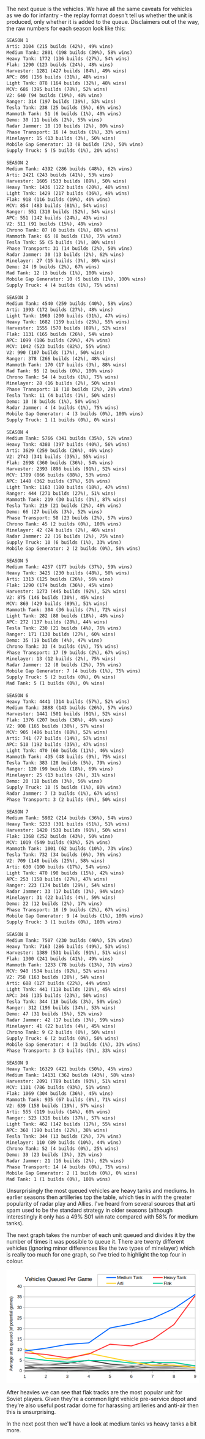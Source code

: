 The next queue is the vehicles.  We have all the same caveats for vehicles as we do for infantry - the replay format doesn't tell us whether the unit is produced, only whether it is added to the queue.  Disclaimers out of the way, the raw numbers for each season look like this:

```
SEASON 1
Arti: 3104 (215 builds (42%), 49% wins)
Medium Tank: 2801 (198 builds (39%), 58% wins)
Heavy Tank: 1772 (136 builds (27%), 54% wins)
Flak: 1290 (123 builds (24%), 48% wins)
Harvester: 1281 (427 builds (84%), 49% wins)
APC: 896 (156 builds (31%), 48% wins)
Light Tank: 878 (164 builds (32%), 48% wins)
MCV: 686 (395 builds (78%), 52% wins)
V2: 640 (94 builds (19%), 48% wins)
Ranger: 314 (197 builds (39%), 53% wins)
Tesla Tank: 238 (25 builds (5%), 65% wins)
Mammoth Tank: 51 (6 builds (1%), 40% wins)
Demo: 30 (11 builds (2%), 55% wins)
Radar Jammer: 18 (10 builds (2%), 80% wins)
Phase Transport: 16 (4 builds (1%), 33% wins)
Minelayer: 15 (13 builds (3%), 50% wins)
Mobile Gap Generator: 13 (8 builds (2%), 50% wins)
Supply Truck: 5 (5 builds (1%), 20% wins)

SEASON 2
Medium Tank: 4392 (286 builds (48%), 62% wins)
Arti: 2421 (243 builds (41%), 53% wins)
Harvester: 1605 (533 builds (89%), 50% wins)
Heavy Tank: 1436 (122 builds (20%), 48% wins)
Light Tank: 1429 (217 builds (36%), 49% wins)
Flak: 918 (116 builds (19%), 46% wins)
MCV: 854 (483 builds (81%), 54% wins)
Ranger: 551 (310 builds (52%), 54% wins)
APC: 551 (142 builds (24%), 43% wins)
V2: 511 (91 builds (15%), 48% wins)
Chrono Tank: 87 (8 builds (1%), 88% wins)
Mammoth Tank: 65 (8 builds (1%), 75% wins)
Tesla Tank: 55 (5 builds (1%), 80% wins)
Phase Transport: 31 (14 builds (2%), 50% wins)
Radar Jammer: 30 (13 builds (2%), 62% wins)
Minelayer: 27 (15 builds (3%), 80% wins)
Demo: 24 (9 builds (2%), 67% wins)
Mad Tank: 12 (3 builds (1%), 100% wins)
Mobile Gap Generator: 10 (5 builds (1%), 100% wins)
Supply Truck: 4 (4 builds (1%), 75% wins)

SEASON 3
Medium Tank: 4540 (259 builds (40%), 58% wins)
Arti: 1993 (172 builds (27%), 48% wins)
Light Tank: 1969 (200 builds (31%), 47% wins)
Heavy Tank: 1682 (159 builds (25%), 55% wins)
Harvester: 1555 (570 builds (89%), 52% wins)
Flak: 1131 (165 builds (26%), 54% wins)
APC: 1099 (186 builds (29%), 47% wins)
MCV: 1042 (523 builds (82%), 55% wins)
V2: 990 (107 builds (17%), 50% wins)
Ranger: 378 (266 builds (42%), 48% wins)
Mammoth Tank: 170 (17 builds (3%), 88% wins)
Mad Tank: 95 (2 builds (0%), 100% wins)
Chrono Tank: 54 (4 builds (1%), 75% wins)
Minelayer: 28 (16 builds (2%), 50% wins)
Phase Transport: 18 (10 builds (2%), 20% wins)
Tesla Tank: 11 (4 builds (1%), 50% wins)
Demo: 10 (8 builds (1%), 50% wins)
Radar Jammer: 4 (4 builds (1%), 75% wins)
Mobile Gap Generator: 4 (3 builds (0%), 100% wins)
Supply Truck: 1 (1 builds (0%), 0% wins)

SEASON 4
Medium Tank: 5766 (341 builds (35%), 52% wins)
Heavy Tank: 4380 (397 builds (40%), 56% wins)
Arti: 3629 (259 builds (26%), 46% wins)
V2: 2743 (341 builds (35%), 55% wins)
Flak: 2698 (360 builds (36%), 54% wins)
Harvester: 2393 (896 builds (91%), 52% wins)
MCV: 1789 (866 builds (88%), 53% wins)
APC: 1448 (362 builds (37%), 50% wins)
Light Tank: 1163 (180 builds (18%), 47% wins)
Ranger: 444 (271 builds (27%), 51% wins)
Mammoth Tank: 219 (30 builds (3%), 87% wins)
Tesla Tank: 219 (21 builds (2%), 48% wins)
Demo: 66 (27 builds (3%), 52% wins)
Phase Transport: 58 (23 builds (2%), 57% wins)
Chrono Tank: 45 (2 builds (0%), 100% wins)
Minelayer: 42 (24 builds (2%), 46% wins)
Radar Jammer: 22 (16 builds (2%), 75% wins)
Supply Truck: 10 (6 builds (1%), 33% wins)
Mobile Gap Generator: 2 (2 builds (0%), 50% wins)

SEASON 5
Medium Tank: 4257 (177 builds (37%), 59% wins)
Heavy Tank: 3425 (230 builds (48%), 50% wins)
Arti: 1313 (125 builds (26%), 56% wins)
Flak: 1290 (174 builds (36%), 45% wins)
Harvester: 1273 (445 builds (92%), 52% wins)
V2: 875 (146 builds (30%), 45% wins)
MCV: 869 (429 builds (89%), 51% wins)
Mammoth Tank: 304 (36 builds (7%), 72% wins)
Light Tank: 282 (88 builds (18%), 48% wins)
APC: 272 (137 builds (28%), 44% wins)
Tesla Tank: 230 (21 builds (4%), 76% wins)
Ranger: 171 (130 builds (27%), 60% wins)
Demo: 35 (19 builds (4%), 47% wins)
Chrono Tank: 33 (4 builds (1%), 75% wins)
Phase Transport: 17 (9 builds (2%), 67% wins)
Minelayer: 13 (12 builds (2%), 75% wins)
Radar Jammer: 12 (8 builds (2%), 75% wins)
Mobile Gap Generator: 7 (4 builds (1%), 75% wins)
Supply Truck: 5 (2 builds (0%), 0% wins)
Mad Tank: 5 (1 builds (0%), 0% wins)

SEASON 6
Heavy Tank: 4441 (314 builds (57%), 52% wins)
Medium Tank: 3888 (143 builds (26%), 57% wins)
Harvester: 1441 (501 builds (91%), 52% wins)
Flak: 1376 (207 builds (38%), 46% wins)
V2: 908 (165 builds (30%), 57% wins)
MCV: 905 (486 builds (88%), 52% wins)
Arti: 741 (77 builds (14%), 57% wins)
APC: 510 (192 builds (35%), 47% wins)
Light Tank: 470 (60 builds (11%), 46% wins)
Mammoth Tank: 435 (48 builds (9%), 75% wins)
Tesla Tank: 383 (28 builds (5%), 79% wins)
Ranger: 120 (99 builds (18%), 69% wins)
Minelayer: 25 (13 builds (2%), 31% wins)
Demo: 20 (18 builds (3%), 56% wins)
Supply Truck: 10 (5 builds (1%), 80% wins)
Radar Jammer: 7 (3 builds (1%), 67% wins)
Phase Transport: 3 (2 builds (0%), 50% wins)

SEASON 7
Medium Tank: 5982 (214 builds (36%), 54% wins)
Heavy Tank: 5233 (301 builds (51%), 51% wins)
Harvester: 1420 (538 builds (91%), 50% wins)
Flak: 1368 (252 builds (43%), 50% wins)
MCV: 1019 (549 builds (93%), 52% wins)
Mammoth Tank: 1001 (62 builds (10%), 73% wins)
Tesla Tank: 732 (34 builds (6%), 76% wins)
V2: 709 (148 builds (25%), 58% wins)
Arti: 630 (100 builds (17%), 54% wins)
Light Tank: 470 (90 builds (15%), 42% wins)
APC: 253 (158 builds (27%), 47% wins)
Ranger: 223 (174 builds (29%), 54% wins)
Radar Jammer: 33 (17 builds (3%), 94% wins)
Minelayer: 31 (22 builds (4%), 59% wins)
Demo: 22 (12 builds (2%), 17% wins)
Phase Transport: 16 (9 builds (2%), 67% wins)
Mobile Gap Generator: 9 (4 builds (1%), 100% wins)
Supply Truck: 3 (1 builds (0%), 100% wins)

SEASON 8
Medium Tank: 7507 (230 builds (40%), 53% wins)
Heavy Tank: 7163 (286 builds (49%), 53% wins)
Harvester: 1389 (531 builds (91%), 51% wins)
Flak: 1300 (241 builds (41%), 49% wins)
Mammoth Tank: 1233 (78 builds (13%), 71% wins)
MCV: 940 (534 builds (92%), 52% wins)
V2: 758 (163 builds (28%), 54% wins)
Arti: 688 (127 builds (22%), 44% wins)
Light Tank: 441 (118 builds (20%), 45% wins)
APC: 346 (135 builds (23%), 50% wins)
Tesla Tank: 344 (18 builds (3%), 50% wins)
Ranger: 312 (196 builds (34%), 53% wins)
Demo: 47 (31 builds (5%), 52% wins)
Radar Jammer: 42 (17 builds (3%), 59% wins)
Minelayer: 41 (22 builds (4%), 45% wins)
Chrono Tank: 9 (2 builds (0%), 50% wins)
Supply Truck: 6 (2 builds (0%), 50% wins)
Mobile Gap Generator: 4 (3 builds (1%), 33% wins)
Phase Transport: 3 (3 builds (1%), 33% wins)

SEASON 9
Heavy Tank: 16329 (421 builds (50%), 45% wins)
Medium Tank: 14131 (362 builds (43%), 58% wins)
Harvester: 2091 (789 builds (93%), 51% wins)
MCV: 1101 (786 builds (93%), 51% wins)
Flak: 1069 (304 builds (36%), 45% wins)
Mammoth Tank: 935 (67 builds (8%), 71% wins)
V2: 639 (158 builds (19%), 57% wins)
Arti: 555 (119 builds (14%), 60% wins)
Ranger: 523 (316 builds (37%), 57% wins)
Light Tank: 462 (142 builds (17%), 55% wins)
APC: 360 (190 builds (22%), 38% wins)
Tesla Tank: 344 (13 builds (2%), 77% wins)
Minelayer: 110 (89 builds (10%), 44% wins)
Chrono Tank: 52 (4 builds (0%), 25% wins)
Demo: 39 (23 builds (3%), 32% wins)
Radar Jammer: 21 (16 builds (2%), 62% wins)
Phase Transport: 14 (4 builds (0%), 75% wins)
Mobile Gap Generator: 2 (1 builds (0%), 0% wins)
Mad Tank: 1 (1 builds (0%), 100% wins)
```

Unsurprisingly the most queued vehicles are heavy tanks and mediums.  In earlier seasons then artilleries top the table, which ties in with the greater popularity of radar play and Allies.  I've heard from several sources that arti spam used to be the standard strategy in older seasons (although interestingly it only has a 49% S01 win rate compared with 58% for medium tanks).

The next graph takes the number of each unit queued and divides it by the number of times it was possible to queue it.  There are twenty different vehicles (ignoring minor differences like the two types of minelayer) which is really too much for one graph, so I've tried to highlight the top four in colour.

![Vehicles queued per game](019_vehiclesAllBuilt.png)

After heavies we can see that flak tracks are the most popular unit for Soviet players. Given they're a common light vehicle pre-service depot and they're also useful post radar dome for harassing artilleries and anti-air then this is unsurprising.

In the next post then we'll have a look at medium tanks vs heavy tanks a bit more.

